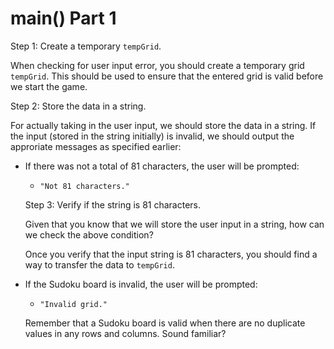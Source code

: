 <!--title={user input: main() part 1}-->

<!--badges={Algorithmns:18}-->

<!--concepts{User Input}-->

# main() Part 1

Step 1: Create a temporary `tempGrid`.

When checking for user input error, you should create a temporary grid `tempGrid`. This should be used to ensure that the entered grid is valid before we start the game.

Step 2: Store the data in a string.

For actually taking in the user input, we should store the data in a string. If the input (stored in the string initially) is invalid, we should output the approriate messages as specified earlier:

- If there was not a total of 81 characters, the user will be prompted: 

  - `"Not 81 characters."`

  Step 3: Verify if the string is 81 characters.
  
  Given that you know that we will store the user input in a string, how can we check the above condition?

  Once you verify that the input string is 81 characters, you should find a way to transfer the data to `tempGrid`. 

- If the Sudoku board is invalid, the user will be prompted:

  - `"Invalid grid."`

  Remember that a Sudoku board is valid when there are no duplicate values in any rows and columns. Sound familiar?




